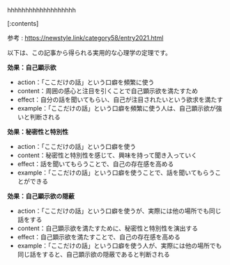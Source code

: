 

hhhhhhhhhhhhhhhhhhh
    
[:contents]

参考 : https://newstyle.link/category58/entry2021.html

以下は、この記事から得られる実用的な心理学の定理です。

**効果：自己顕示欲**

* action：「ここだけの話」という口癖を頻繁に使う
* content：周囲の感心と注目を引くことで自己顕示欲を満たすため
* effect：自分の話を聞いてもらい、自己が注目されたいという欲求を満たす
* example：「ここだけの話」という口癖を頻繁に使う人は、自己顕示欲が強いと判断される

**効果：秘密性と特別性**

* action：「ここだけの話」という口癖を使う
* content：秘密性と特別性を感じて、興味を持って聞き入っていく
* effect：話を聞いてもらうことで、自己の存在感を高める
* example：「ここだけの話」という口癖を使うことで、話を聞いてもらうことができる

**効果：自己顕示欲の隠蔽**

* action：「ここだけの話」という口癖を使うが、実際には他の場所でも同じ話をする
* content：自己顕示欲を満たすために、秘密性と特別性を演出する
* effect：自己顕示欲を満たすことで、自己の存在感を高める
* example：「ここだけの話」という口癖を使う人が、実際には他の場所でも同じ話をすると、自己顕示欲の隠蔽であると判断される

    